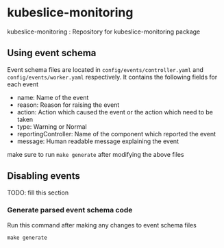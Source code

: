 # kubeslice-monitoring

kubeslice-monitoring : Repository for kubeslice-monitoring package

## Using event schema

Event schema files are located in `config/events/controller.yaml` and `config/events/worker.yaml` respectively. It contains the following fields for each event

* name: Name of the event
* reason: Reason for raising the event
* action: Action which caused the event or the action which need to be taken
* type: Warning or Normal
* reportingController: Name of the component which reported the event
* message: Human readable message explaining the event

make sure to run `make generate` after modifying the above files

## Disabling events
TODO: fill this section

### Generate parsed event schema code

Run this command after making any changes to event schema files

```
make generate
```

